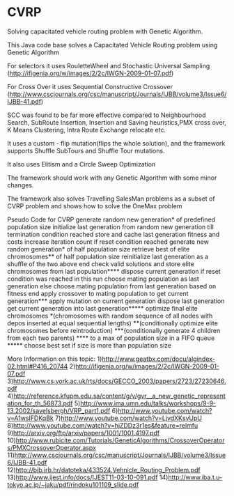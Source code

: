 CVRP
====

Solving capacitated vehicle routing problem with Genetic Algorithm.

This Java code base solves a Capacitated Vehicle Routing problem using Genetic Algorithm

For selectors it uses RouletteWheel and Stochastic Universal Sampling (http://ifigenia.org/w/images/2/2c/IWGN-2009-01-07.pdf)

For Cross Over it uses Sequential Constructive Crossover (http://www.cscjournals.org/csc/manuscript/Journals/IJBB/volume3/Issue6/IJBB-41.pdf)

SCC was found to be far more effective compared to Neighbourhood Search, SubRoute Insertion, Insertion and Saving heuristics,PMX cross over, K Means Clustering, Intra Route Exchange relocate etc.

It uses a custom - flip mutation(flips the whole solution), and the framework supports Shuffle SubTours and Shuffle Tour mutations.

It also uses Elitism and a Circle Sweep Optimization

The framework should work with any Genetic Algorithm with some minor changes.

The framework also solves Travelling SalesMan problems as a subset of CVRP problem and
shows how to solve the OneMax problem

Pseudo Code for CVRP
generate random new generation* of predefined population size
initialize last generation from random new generation
till termination condition reached
  store and cache last generation fitness and costs
  increase iteration count
  if reset condition reached
    generate new random generation* of half population size
    retrieve best of elite chromosomes** of half population size
    reinitialize last generation as a shuffle of the two above
  end
  check valid solutions and store elite chromosomes from last population****
  dispose current generation
  if reset condition was reached in this run
    choose mating population as last generation
  else
    choose mating population from last generation based on fitness
  end
  apply crossover to mating population to get current generation***
  apply mutation on current generation
  dispose last generation
  get current generation into last generation*****
optimize final elite chromosomes
*(chromosomes with random sequence of all nodes with depos inserted at equal sequential lengths)
**(conditionally optimize elite chromosomes before reintroduction)
***(conditionally generate 4 children from each two parents)
**** to a max of population size in a FIFO queue
***** choose best set if size is more than population size


More Information on this topic:
1)http://www.geatbx.com/docu/algindex-02.html#P416_20744
2)http://ifigenia.org/w/images/2/2c/IWGN-2009-01-07.pdf
3)http://www.cs.york.ac.uk/rts/docs/GECCO_2003/papers/2723/27230646.pdf
4)http://reference.kfupm.edu.sa/content/g/v/gvr__a_new_genetic_representation_for_th_56873.pdf
5)http://www.ima.umn.edu/talks/workshops/9-9-13.2002/savelsbergh/VRP_part1.pdf
6)http://www.youtube.com/watch?v=A1wsIFDKqBk
7)http://www.youtube.com/watch?v=LjvdXKsvUpU
8)http://www.youtube.com/watch?v=hjZDDz3r1es&feature=relmfu
9)http://arxiv.org/ftp/arxiv/papers/1001/1001.4197.pdf
10)http://www.rubicite.com/Tutorials/GeneticAlgorithms/CrossoverOperators/PMXCrossoverOperator.aspx
11)http://www.cscjournals.org/csc/manuscript/Journals/IJBB/volume3/Issue6/IJBB-41.pdf
12)http://bib.irb.hr/datoteka/433524.Vehnicle_Routing_Problem.pdf
13)http://www.ijest.info/docs/IJEST11-03-10-091.pdf
14)http://www.iba.t.u-tokyo.ac.jp/~jaku/pdf/rindoku101109_slide.pdf


